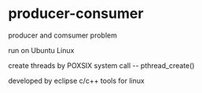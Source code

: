 producer-consumer
=================

producer and comsumer problem

run on Ubuntu Linux

create threads by POXSIX system call -- pthread_create()

developed by eclipse c/c++ tools for linux
